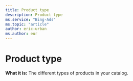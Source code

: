 ```yaml
---
title: Product type
description: Product type
ms.service: "Bing-Ads"
ms.topic: "article"
author: eric-urban
ms.author: eur
---
```


# Product type

**What it is:**    The different types of products in your catalog.


